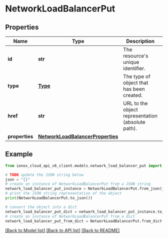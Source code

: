 # NetworkLoadBalancerPut


## Properties

Name | Type | Description | Notes
------------ | ------------- | ------------- | -------------
**id** | **str** | The resource&#39;s unique identifier. | [optional] [readonly] 
**type** | [**Type**](Type.md) | The type of object that has been created. | [optional] 
**href** | **str** | URL to the object representation (absolute path). | [optional] [readonly] 
**properties** | [**NetworkLoadBalancerProperties**](NetworkLoadBalancerProperties.md) |  | 

## Example

```python
from ionos_cloud_api_v6_client.models.network_load_balancer_put import NetworkLoadBalancerPut

# TODO update the JSON string below
json = "{}"
# create an instance of NetworkLoadBalancerPut from a JSON string
network_load_balancer_put_instance = NetworkLoadBalancerPut.from_json(json)
# print the JSON string representation of the object
print(NetworkLoadBalancerPut.to_json())

# convert the object into a dict
network_load_balancer_put_dict = network_load_balancer_put_instance.to_dict()
# create an instance of NetworkLoadBalancerPut from a dict
network_load_balancer_put_from_dict = NetworkLoadBalancerPut.from_dict(network_load_balancer_put_dict)
```
[[Back to Model list]](../README.md#documentation-for-models) [[Back to API list]](../README.md#documentation-for-api-endpoints) [[Back to README]](../README.md)


